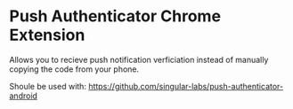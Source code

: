 # Push Authenticator Chrome Extension
Allows you to recieve push notification verficiation instead of manually copying the code from your phone.

Shoule be used with:
https://github.com/singular-labs/push-authenticator-android
